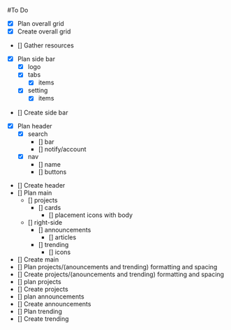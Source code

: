 #To Do
- [x] Plan overall grid 
- [x] Create overall grid
- [] Gather resources 
- [x] Plan side bar
    - [x] logo
    - [x] tabs
        - [x] items
    - [x] setting
        - [x] items
- [] Create side bar
- [x] Plan header
    - [x] search
        - [] bar
        - [] notify/account
    - [x] nav
        - [] name
        - [] buttons
- [] Create header
- [] Plan main
    - [] projects
        - [] cards
            - [] placement icons with body
    - [] right-side
        - [] announcements
            - [] articles
        - [] trending
            - [] icons
- [] Create main
- [] Plan projects/(anouncements and trending) formatting and spacing
- [] Create projects/(anouncements and trending) formatting and spacing
- [] plan projects
- [] Create projects
- [] plan announcements
- [] Create announcements
- [] Plan trending
- [] Create trending
